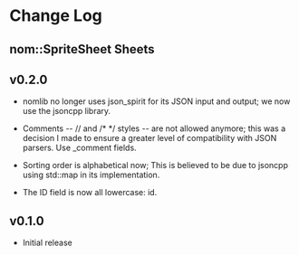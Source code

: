 # Change Log #

## nom::SpriteSheet Sheets ##

## v0.2.0 ##

* nomlib no longer uses json_spirit for its JSON input and output; we now use the jsoncpp library.

* Comments -- // and /* */ styles -- are not allowed anymore; this was a decision I made to ensure a greater level of compatibility with JSON parsers. Use _comment fields.

* Sorting order is alphabetical now; This is believed to be due to jsoncpp using std::map in its implementation.

* The ID field is now all lowercase: id.

## v0.1.0 ##

* Initial release

